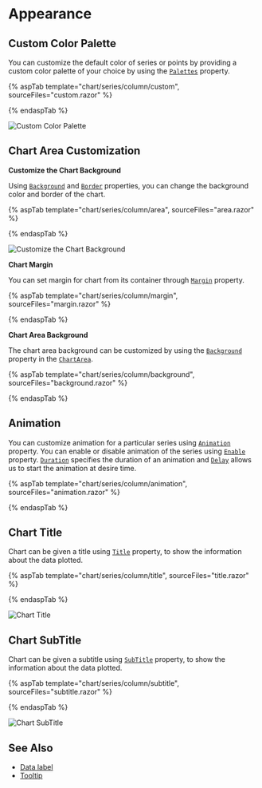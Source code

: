# Appearance

## Custom Color Palette

You can customize the default color of series or points by providing a custom color palette of your choice by
using the [`Palettes`](https://help.syncfusion.com/cr/blazor/Syncfusion.Blazor.Grids.SfGrid-1.html#Syncfusion_Blazor_Grids_SfGrid_1_TextWrapSettings) property.

{% aspTab template="chart/series/column/custom", sourceFiles="custom.razor" %}

{% endaspTab %}

![Custom Color Palette](images/appearance/custom-razor.png)

<!-- markdownlint-disable MD036 -->

## Chart Area Customization

<!-- markdownlint-disable MD036 -->

**Customize the Chart Background**

<!-- markdownlint-disable MD013 -->
Using [`Background`](https://help.syncfusion.com/cr/blazor/Syncfusion.Blazor.Grids.GridColumn.html#Syncfusion_Blazor_Grids_GridColumn_Field) and [`Border`](https://help.syncfusion.com/cr/blazor/Syncfusion.Blazor.Grids.SfGrid-1.html#Syncfusion_Blazor_Grids_SfGrid_1_ShowColumnChooser) properties, you can change the background color and border of the chart.

{% aspTab template="chart/series/column/area", sourceFiles="area.razor" %}

{% endaspTab %}

![Customize the Chart Background](images/appearance/area-razor.png)

**Chart Margin**

You can set margin for chart from its container through [`Margin`](https://help.syncfusion.com/cr/blazor/Syncfusion.Blazor.Grids.SfGrid-1.html#Syncfusion_Blazor_Grids_SfGrid_1_ShowColumnChooser) property.

{% aspTab template="chart/series/column/margin", sourceFiles="margin.razor" %}

{% endaspTab %}

**Chart Area Background**

The chart area background can be customized by using the [`Background`](https://help.syncfusion.com/cr/blazor/Syncfusion.Blazor.Charts.ChartAreaModel.html#Syncfusion_Blazor_Charts_ChartAreaModel_Background)
property in the [`ChartArea`](https://help.syncfusion.com/cr/blazor/Syncfusion.Blazor.Grids.SfGrid-1.html#Syncfusion_Blazor_Grids_SfGrid_1_ColumnMenuItems).

{% aspTab template="chart/series/column/background", sourceFiles="background.razor" %}

{% endaspTab %}

## Animation

You can customize animation for a particular series using [`Animation`](https://help.syncfusion.com/cr/blazor/Syncfusion.Blazor.Charts.ChartSeries.html#Syncfusion_Blazor_Charts_ChartSeries_Animation) property. You can enable or disable animation of the series using [`Enable`](https://help.syncfusion.com/cr/blazor/Syncfusion.Blazor.Charts.AnimationModel.html#Syncfusion_Blazor_Charts_AnimationModel_Enable) property. [`Duration`](https://help.syncfusion.com/cr/blazor/Syncfusion.Blazor.Charts.AnimationModel.html#Syncfusion_Blazor_Charts_AnimationModel_Duration) specifies the duration of an animation and [`Delay`](https://help.syncfusion.com/cr/blazor/Syncfusion.Blazor.Charts.AnimationModel.html#Syncfusion_Blazor_Charts_AnimationModel_Duration) allows us to start the animation at desire time.

{% aspTab template="chart/series/column/animation", sourceFiles="animation.razor" %}

{% endaspTab %}

## Chart Title

Chart can be given a title using [`Title`](https://help.syncfusion.com/cr/blazor/Syncfusion.Blazor.Grids.SfGrid-1.html#Syncfusion_Blazor_Grids_SfGrid_1_ColumnMenuItems) property, to show the information about the data plotted.

{% aspTab template="chart/series/column/title", sourceFiles="title.razor" %}

{% endaspTab %}

![Chart Title](images/appearance/title-razor.png)

## Chart SubTitle

Chart can be given a subtitle using [`SubTitle`](https://help.syncfusion.com/cr/blazor/Syncfusion.Blazor.Grids.SfGrid-1.html#Syncfusion_Blazor_Grids_SfGrid_1_ContextMenuItems) property, to show the information about the data plotted.

{% aspTab template="chart/series/column/subtitle", sourceFiles="subtitle.razor" %}

{% endaspTab %}

![Chart SubTitle](images/appearance/subtitle-razor.png)

## See Also

* [Data label](./data-labels)
* [Tooltip](./tool-tip)